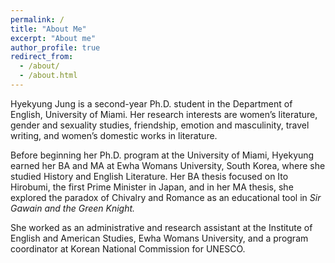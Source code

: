 ```yaml
---
permalink: /
title: "About Me"
excerpt: "About me"
author_profile: true
redirect_from: 
  - /about/
  - /about.html
---
```


Hyekyung Jung is a second-year Ph.D. student in the Department of English, University of Miami. Her research interests are women’s literature, gender and sexuality studies, friendship, emotion and masculinity, travel writing, and women’s domestic works in literature.

Before beginning her Ph.D. program at the University of Miami, Hyekyung earned her BA and MA at Ewha Womans University, South Korea, where she studied History and English Literature. Her BA thesis focused on Ito Hirobumi, the first Prime Minister in Japan, and in her MA thesis, she explored the paradox of Chivalry and Romance as an educational tool in *Sir Gawain and the Green Knight.*

She worked as an administrative and research assistant at the Institute of English and American Studies, Ewha Womans University, and a program coordinator at Korean National Commission for UNESCO.
